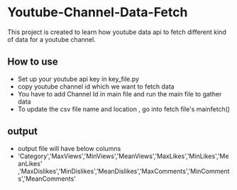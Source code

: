 
# Youtube-Channel-Data-Fetch


This project is created to learn how youtube data api to fetch different 
kind of data for a youtube channel.

## How to use

- Set up your youtube api key in key_file.py
- copy youtube channel id which we want to fetch data 
- You have to add Channel Id in main file and run the main file to gather data 
- To update the csv file name and location , go into fetch file's mainfetch()


## output 

- output file will have below columns 
- 'Category','MaxViews','MinViews','MeanViews','MaxLikes','MinLikes','MeanLikes' ,'MaxDislikes','MinDislikes','MeanDislikes','MaxComments','MinComments','MeanComments'
